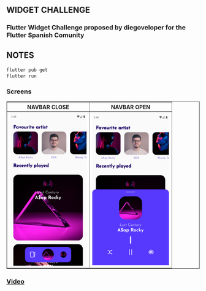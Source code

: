 ## **WIDGET CHALLENGE**
### Flutter Widget Challenge proposed by diegoveloper for the Flutter Spanish Comunity

## **NOTES**
```
flutter pub get
flutter run
```

###  Screens

<TABLE BORDER>
    <TR>
        <TH style="text-align:center">NAVBAR CLOSE</TH>
        <TH style="text-align:center">NAVBAR OPEN</TH>
    </TR>
	<TR>
		<TD><img src="screenshots/close.png" alt="close" width="200"/></TD>  
		<TD><img src="screenshots/open.png" alt="open" width="200"/></TD>  
	</TR>
</TABLE>

### [Video](https://drive.google.com/file/d/1z6Yiq4H6YlsjoWAeVEu5y8DkZd9v_Yh9/view)
